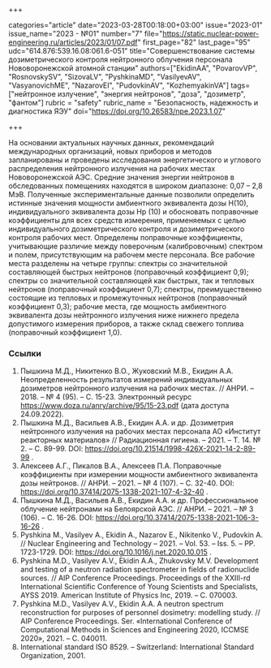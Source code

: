 +++

categories="article"
date="2023-03-28T00:18:00+03:00"
issue="2023-01"
issue_name="2023 - №01"
number="7"
file="https://static.nuclear-power-engineering.ru/articles/2023/01/07.pdf"
first_page="82"
last_page="95"
udc="614.876:539.16.08:061.6-051"
title="Совершенствование системы дозиметрического контроля нейтронного облучения персонала Нововоронежcкой атомной станции"
authors=["EkidinAA", "PovarovVP", "RosnovskySV", "SizovaLV", "PyshkinaMD", "VasilyevAV", "VasyanovichME", "NazarovEI", "PudovkinAV", "KozhemyakinVA"]
tags=["нейтронное излучение", "энергия нейтронов", "доза", "дозиметр", "фантом"]
rubric = "safety"
rubric_name = "Безопасность, надежность и диагностика ЯЭУ"
doi="https://doi.org/10.26583/npe.2023.1.07"

+++

На основании актуальных научных данных, рекомендаций международных организаций, новых приборов и методов запланированы и проведены исследования энергетического и углового распределения нейтронного излучения на рабочих местах Нововоронежской АЭС. Средние значения энергии нейтронов в обследованных помещениях находятся в широком диапазоне: 0,07 – 2,8 МэВ. Полученные экспериментальные данные позволили определить истинные значения мощности амбиентного эквивалента дозы H(10), индивидуального эквивалента дозы Hp (10) и обосновать поправочные коэффициенты для всех средств измерения, применяемых с целью индивидуального дозиметрического контроля и дозиметрического контроля рабочих мест. Определены поправочные коэффициенты, учитывающие различие между поверочным (калибровочным) спектром и полем, присутствующим на рабочем месте персонала. Все рабочие места разделены на четыре группы: спектры со значительной составляющей быстрых нейтронов (поправочный коэффициент 0,9); спектры со значительной составляющей как быстрых, так и тепловых нейтронов (поправочный коэффициент 0,7); спектры, преимущественно состоящие из тепловых и промежуточных нейтронов (поправочный коэффициент 0,3); рабочие места, где мощность амбиентного эквивалента дозы нейтронного излучения ниже нижнего предела допустимого измерения приборов, а также склад свежего топлива (поправочный коэффициент 1,0).

### Ссылки

1. Пышкина М.Д., Никитенко В.О., Жуковский М.В., Екидин А.А. Неопределенность результатов измерений индивидуальных дозиметров нейтронного излучения на рабочих местах. // АНРИ. – 2018. – № 4 (95). – С. 15-23. Электронный ресурс https://www.doza.ru/anry/archive/95/15-23.pdf (дата доступа 24.09.2022).
2. Пышкина М.Д., Васильев А.В., Екидин А.А. и др. Дозиметрия нейтронного излучения на рабочих местах персонала АО «Институт реакторных материалов» // Радиационная гигиена. – 2021. – Т. 14. № 2. – С. 89-99. DOI: https://doi.org/10.21514/1998-426X-2021-14-2-89-99 .
3. Алексеев А.Г., Пикалов В.А., Алексеев П.А. Поправочные коэффициенты при измерении мощности амбиентного эквивалента дозы нейтронов. // АНРИ. – 2021. – № 4 (107). – С. 32-40. DOI: https://doi.org/10.37414/2075-1338-2021-107-4-32-40 .
4. Пышкина М.Д., Васильев А.В., Екидин А.А. и др. Профессиональное облучение нейтронами на Белоярской АЭС. // АНРИ. – 2021. – № 3 (106). – С. 16-26. DOI: https://doi.org/10.37414/2075-1338-2021-106-3-16-26 .
5. Pyshkina M., Vasilyev A., Ekidin A., Nazarov E., Nikitenko V., Pudovkin A. // Nuclear Engineering and Technology – 2021. – Vol. 53. – Iss. 5. – PP. 1723-1729. DOI: https://doi.org/10.1016/j.net.2020.10.015 .
6. Pyshkina M.D., Vasilyev A.V., Ekidin A.A., Zhukovsky M.V. Development and testing of a neutron radiation spectrometer in fields of radionuclide sources. // AIP Conference Proceedings. Proceedings of the XXIII-rd International Scientific Conference of Young Scientists and Specialists, AYSS 2019. American Institute of Physics Inc, 2019. – С. 070003.
7. Pyshkina M.D., Vasilyev A.V., Ekidin A.A. A neutron spectrum reconstruction for purposes of personnel dosimetry: modelling study. // AIP Conference Proceedings. Ser. «International Conference of Computational Methods in Sciences and Engineering 2020, ICCMSE 2020», 2021. – С. 040011.
8. International standard ISO 8529. – Switzerland: International Standard Organization, 2001.